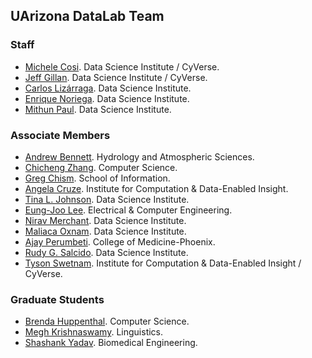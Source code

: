 ## UArizona DataLab Team

### Staff


* [Michele Cosi](https://www.datascience.arizona.edu/person/michele-cosi). Data Science Institute / CyVerse.
* [Jeff Gillan](https://www.datascience.arizona.edu/person/jeffrey-gillan). Data Science Institute /  CyVerse.
* [Carlos Lizárraga](https://www.datascience.arizona.edu/person/carlos-lizarraga). Data Science Institute.
* [Enrique Noriega](https://www.cs.arizona.edu/person/enrique-noriega-atala). Data Science Institute.
* [Mithun Paul](https://www.datascience.arizona.edu/person/mithun-paul). Data Science Institute.


### Associate Members

* [Andrew Bennett](https://has.arizona.edu/person/andrew-bennett). Hydrology and Atmospheric Sciences.
* [Chicheng Zhang](https://www.cs.arizona.edu/person/chicheng-zhang). Computer Science.
* [Greg Chism](https://ischool.arizona.edu/person/greg-chism). School of Information.
* [Angela Cruze](https://datainsight.arizona.edu/person/angela-cruze). Institute for Computation & Data-Enabled Insight. 
* [Tina L. Johnson](https://www.datascience.arizona.edu/person/tina-l-johnson). Data Science Institute.
* [Eung-Joo Lee](https://ece.engineering.arizona.edu/faculty-staff/faculty/eung-joo-lee). Electrical & Computer Engineering. 
* [Nirav Merchant](https://www.datascience.arizona.edu/person/nirav-merchant). Data Science Institute.
* [Maliaca Oxnam](https://www.datascience.arizona.edu/person/maliaca-oxnam). Data Science Institute.
* [Ajay Perumbeti](https://www.linkedin.com/in/ajay-perumbeti-62019514/). College of Medicine-Phoenix.
* [Rudy G. Salcido](https://www.datascience.arizona.edu/person/rudy-salcido). Data Science Institute.
* [Tyson Swetnam](https://datainsight.arizona.edu/person/tyson-swetnam). Institute for Computation & Data-Enabled Insight / CyVerse. 

### Graduate Students

* [Brenda Huppenthal](https://www.linkedin.com/in/brenda-huppenthal/). Computer Science.
* [Megh Krishnaswamy](https://iranian-languages.arizona.edu/node/72). Linguistics.
* [Shashank Yadav](https://xinformatics.github.io/). Biomedical Engineering. 



